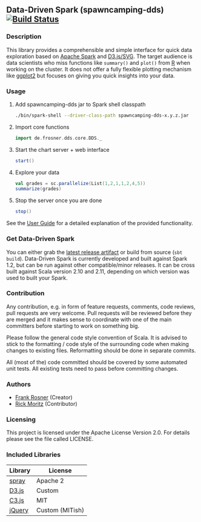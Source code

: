 ## Data-Driven Spark (spawncamping-dds) [![Build Status](https://travis-ci.org/FRosner/spawncamping-dds.svg?branch=master)](https://travis-ci.org/FRosner/spawncamping-dds)
### Description

This library provides a comprehensible and simple interface for quick data exploration based on 
[Apache Spark](https://spark.apache.org/) and [D3.js/SVG](http://d3js.org/). The target audience is
data scientists who miss functions like `summary()` and `plot()` from [R](http://www.r-project.org/)
when working on the cluster. It does not offer a fully flexible plotting mechanism like [ggplot2](http://ggplot2.org/) but focuses on giving you quick insights into your data.

### Usage

1. Add spawncamping-dds jar to Spark shell classpath

    ```sh
    ./bin/spark-shell --driver-class-path spawncamping-dds-x.y.z.jar
    ```
2. Import core functions

    ```scala
    import de.frosner.dds.core.DDS._
    ```
    
3. Start the chart server + web interface

    ```scala
    start()
    ```
    
4. Explore your data

    ```scala
    val grades = sc.parallelize(List(1,2,1,1,2,4,5))
    summarize(grades)
    ```
    
5. Stop the server once you are done

    ```scala
    stop()
    ```
    
See the [User Guide](https://github.com/FRosner/spawncamping-dds/wiki/User-Guide) for a detailed explanation of the provided functionality.
    
### Get Data-Driven Spark

You can either grab the [latest release artifact](https://github.com/FRosner/spawncamping-dds/releases) or build from source (`sbt build`). Data-Driven Spark is currently developed and built against Spark 1.2, but can be run against other compatible/minor releases. It can be cross built against Scala version 2.10 and 2.11, depending on which version was used to built your Spark.

### Contribution

Any contribution, e.g. in form of feature requests, comments, code reviews, pull requests are very welcome. Pull requests will be reviewed before they are merged and it makes sense to coordinate with one of the main committers before starting to work on something big. 

Please follow the general code style convention of Scala. It is advised to stick to the formatting / code style of the surrounding code when making changes to existing files. Reformatting should be done in separate commits.

All (most of the) code committed should be covered by some automated unit tests. All existing tests need to pass before committing changes.

### Authors

- [Frank Rosner](https://github.com/FRosner) (Creator)
- [Rick Moritz](https://github.com/RPCMoritz) (Contributor)
    
### Licensing

This project is licensed under the Apache License Version 2.0. For details please see the file called LICENSE.

### Included Libraries

| Library       | License        |
| ------------  | -------------- |
| [spray](http://spray.io/) | Apache 2 |
| [D3.js](http://d3js.org/) | Custom |
| [C3.js](http://c3js.org/) | MIT |
| [jQuery](http://jquery.com/) | Custom (MITish) |
